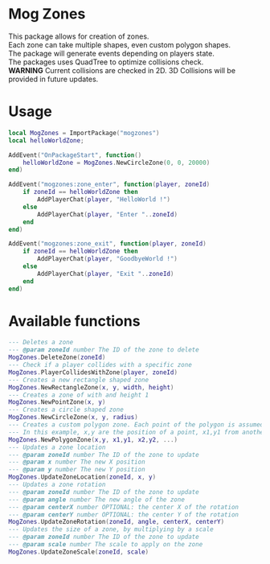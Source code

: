 # Mog Zones
This package allows for creation of zones.  
Each zone can take multiple shapes, even custom
polygon shapes.  
The package will generate events depending on players state.  
The packages uses QuadTree to optimize collisions check.  
**WARNING** Current collisions are checked in 2D. 3D Collisions will be provided in future updates.


# Usage
```lua
local MogZones = ImportPackage("mogzones")
local helloWorldZone;

AddEvent("OnPackageStart", function()
    helloWorldZone = MogZones.NewCircleZone(0, 0, 20000)
end)

AddEvent("mogzones:zone_enter", function(player, zoneId)
    if zoneId == helloWorldZone then
        AddPlayerChat(player, "HelloWorld !")
    else
        AddPlayerChat(player, "Enter "..zoneId)
    end
end)

AddEvent("mogzones:zone_exit", function(player, zoneId)
    if zoneId == helloWorldZone then
        AddPlayerChat(player, "GoodbyeWorld !")
    else
        AddPlayerChat(player, "Exit "..zoneId)
    end
end)
```

# Available functions
```lua
--- Deletes a zone
--- @param zoneId number The ID of the zone to delete
MogZones.DeleteZone(zoneId)
--- Check if a player collides with a specific zone
MogZones.PlayerCollidesWithZone(player, zoneId)
--- Creates a new rectangle shaped zone
MogZones.NewRectangleZone(x, y, width, height)
--- Creates a zone of with and height 1
MogZones.NewPointZone(x, y)
--- Creates a circle shaped zone
MogZones.NewCircleZone(x, y, radius)
--- Creates a custom polygon zone. Each point of the polygon is assumed to followup.
--- In this example, x,y are the position of a point, x1,y1 from another point, etc.
MogZones.NewPolygonZone(x,y, x1,y1, x2,y2, ...)
--- Updates a zone location
--- @param zoneId number The ID of the zone to update
--- @param x number The new X position
--- @param y number The new Y position
MogZones.UpdateZoneLocation(zoneId, x, y)
--- Updates a zone rotation
--- @param zoneId number The ID of the zone to update
--- @param angle number The new angle of the zone
--- @param centerX number OPTIONAL: the center X of the rotation
--- @param centerY number OPTIONAL: the center Y of the rotation
MogZones.UpdateZoneRotation(zoneId, angle, centerX, centerY)
--- Updates the size of a zone, by multiplying by a scale
--- @param zoneId number The ID of the zone to update
--- @param scale number The scale to apply on the zone
MogZones.UpdateZoneScale(zoneId, scale)
```
